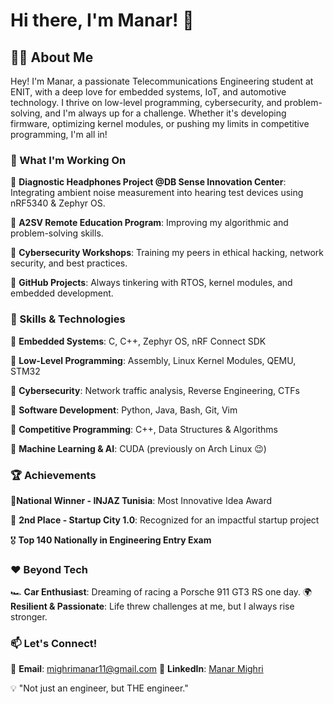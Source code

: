 # Hi there, I'm Manar! 🚀

## 👩‍💻 About Me
Hey! I'm Manar, a passionate Telecommunications Engineering student at ENIT, with a deep love for embedded systems, IoT, and automotive technology. I thrive on low-level programming, cybersecurity, and problem-solving, and I'm always up for a challenge. Whether it's developing firmware, optimizing kernel modules, or pushing my limits in competitive programming, I'm all in!

### 🌱 What I'm Working On
🔹 **Diagnostic Headphones Project @DB Sense Innovation Center**: Integrating ambient noise measurement into hearing test devices using nRF5340 & Zephyr OS.

🔹 **A2SV Remote Education Program**: Improving my algorithmic and problem-solving skills.

🔹 **Cybersecurity Workshops**: Training my peers in ethical hacking, network security, and best practices.

🔹 **GitHub Projects**: Always tinkering with RTOS, kernel modules, and embedded development.


### 🚀 Skills & Technologies
🔸 **Embedded Systems**: C, C++, Zephyr OS, nRF Connect SDK

🔸 **Low-Level Programming**: Assembly, Linux Kernel Modules, QEMU, STM32

🔸 **Cybersecurity**: Network traffic analysis, Reverse Engineering, CTFs

🔸 **Software Development**: Python, Java, Bash, Git, Vim

🔸 **Competitive Programming**: C++, Data Structures & Algorithms

🔸 **Machine Learning & AI**: CUDA (previously on Arch Linux 😉)


### 🏆 Achievements
🏅**National Winner - INJAZ Tunisia**: Most Innovative Idea Award

🥈 **2nd Place - Startup City 1.0**: Recognized for an impactful startup project

🎖 **Top 140 Nationally in Engineering Entry Exam**


### ❤️ Beyond Tech
🏎 **Car Enthusiast**: Dreaming of racing a Porsche 911 GT3 RS one day.
🌍 **Resilient & Passionate**: Life threw challenges at me, but I always rise stronger.

### 📫 Let's Connect!
📧 **Email**: [mighrimanar11@gmail.com](mailto:mighrimanar11@gmail.com)
💼 **LinkedIn**: [Manar Mighri](https://www.linkedin.com/in/manar-mighri/)

💡 "Not just an engineer, but THE engineer."
